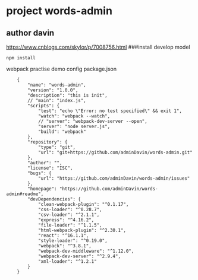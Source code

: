 # project words-admin
## author davin
https://www.cnblogs.com/skylor/p/7008756.html
###install develop model

    npm install

webpack practise demo config  package.json

        {
            "name": "words-admin",
            "version": "1.0.0",
            "description": "this is init",
            // "main": "index.js",
            "scripts": {
                "test": "echo \"Error: no test specified\" && exit 1",
                "watch": "webpack --watch",
                // "server": "webpack-dev-server --open",
                "server": "node server.js",
                "build": "webpack"
            },
            "repository": {
                "type": "git",
                "url": "git+https://github.com/adminDavin/words-admin.git"
            },
            "author": "",
            "license": "ISC",
            "bugs": {
                "url": "https://github.com/adminDavin/words-admin/issues"
            },
            "homepage": "https://github.com/adminDavin/words-admin#readme",
            "devDependencies": {
                "clean-webpack-plugin": "^0.1.17",
                "css-loader": "^0.28.7",
                "csv-loader": "^2.1.1",
                "express": "^4.16.2",
                "file-loader": "^1.1.5",
                "html-webpack-plugin": "^2.30.1",
                "react": "^16.1.1",
                "style-loader": "^0.19.0",
                "webpack": "^3.8.1",
                "webpack-dev-middleware": "^1.12.0",
                "webpack-dev-server": "^2.9.4",
                "xml-loader": "^1.2.1"
            }
        }
    
